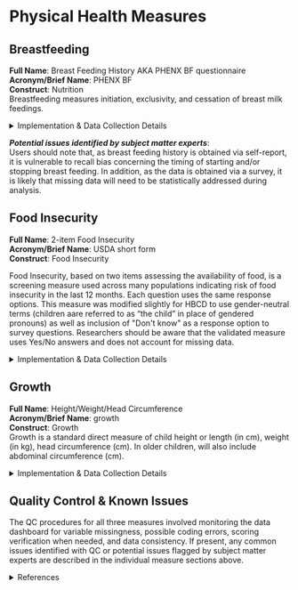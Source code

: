 # Physical Health Measures

## Breastfeeding
**Full Name**: Breast Feeding History AKA PHENX BF questionnaire    
**Acronym/Brief Name**: PHENX BF    
**Construct**: Nutrition        
Breastfeeding measures initiation, exclusivity, and cessation of breast milk feedings.   
<p>
<details>
<summary>Implementation & Data Collection Details</summary>
<ul>
<br>
<p><strong>Method of Administration</strong>: Parent survey (remote) <br />
<strong>REDCap Form Name</strong>: ph_cg_phx_i_bfh <br />
<strong>Pilot Data Dictionary</strong>: Breast Feeding History <br />
<strong>Spanish Translation</strong>: Translated for HBCD by BURG <br />
<strong>Child Specific/Unspecific Form</strong>: Child Specific <br />
<strong>Respondent:</strong> Caregiver <br />
<strong>Visits</strong>: V02, V03, V04, V06, V08 (31-45 months) (<i>Note that survey is only administered if still breastfeeding at prior visit</i>) <br />
<strong>Estimated length of time for completion</strong>: 1 minute</p>
</details>
</p>

***Potential issues identified by subject matter experts***:    
Users should note that, as breast feeding history is obtained via self-report, it is vulnerable to recall bias concerning the timing of starting and/or stopping breast feeding. In addition, as the data is obtained via a survey, it is likely that missing data will need to be statistically addressed during analysis.

## Food Insecurity
**Full Name**: 2-item Food Insecurity   
**Acronym/Brief Name**: USDA short form  
**Construct**: Food Insecurity   

Food Insecurity, based on two items assessing the availability of food, is a screening measure used across many populations indicating risk of food insecurity in the last 12 months. Each question uses the same response options. This measure was modified slightly for HBCD to use gender-neutral terms (children aare referred to as “the child” in place of gendered pronouns) as well as inclusion of "Don't know" as a response option to survey questions. Researchers should be aware that the validated measure uses Yes/No answers and does not account for missing data. 

<details>
<summary>Implementation & Data Collection Details</summary>
<ul>
<br>
<p><strong>Method of Administration</strong>: Remote survey <br />
<strong>REDCap Form Name</strong>: sed_cg_foodins <br />
<strong>Pilot Data Dictionary</strong>: 2-Item Food Insecurity <br />
<strong>Spanish Translation</strong>: Translated for HBCD by BURG <br />
<strong>Child Specific/Unspecific Form</strong>: Child Specific <br />
<strong>Respondent:</strong> Caregiver <br />
<strong>Visits</strong>: V02, V03 <br />
<strong>Estimated length of time for completion</strong>: 1 minute</p>
</details>

## Growth
**Full Name**: Height/Weight/Head Circumference       
**Acronym/Brief Name**: growth    
**Construct**: Growth       
Growth is a standard direct measure of child height or length (in cm), weight (in kg), head circumference (cm). In older children, will also include abdominal circumference (cm).     

<details>
<summary>Implementation & Data Collection Details</summary>
<ul>
<br>
<p><strong>Method of Administration</strong>: Direct measure in person <br />
<strong>REDCap Form Name</strong>: N/A (entered into Loris) <br />
<strong>Pilot Data Dictionary</strong>: Height/Weight/Head Circumference <br />
<strong>Child Specific/Unspecific Form</strong>: Child Specific <br />
<strong>Visits</strong>: V02, V03, V04, V06, V08 (31-45 months) <br />
<strong>Estimated length of time for completion</strong>: 5 minutes</p>
</details>

## Quality Control & Known Issues
The QC procedures for all three measures involved monitoring the data dashboard for variable missingness, possible coding errors, scoring verification when needed, and data consistency. If present, any common issues identified with QC or potential issues flagged by subject matter experts are described in the individual measure sections above.

<details class="collapsible references">
  <summary class="references">References</summary>
<ul>
<li>Hager, E. R., Quigg, A. M., Black, M. M., Coleman, S. M., Heeren, T., Rose-Jacobs, R., Cook, J. T., Ettinger de Cuba, S. A., Casey, P. H., Chilton, M., Cutts, D. B., Meyers, A. F., &amp; Frank, D. A. (2010). Development and validity of a 2-item screen to identify families at risk for food insecurity. <em>Pediatrics</em>, 126(1), e26-32. <a href="https://doi.org/10.1542/peds.2009-3146">https://doi.org/10.1542/peds.2009-3146</a></li>
</ul>
</details>